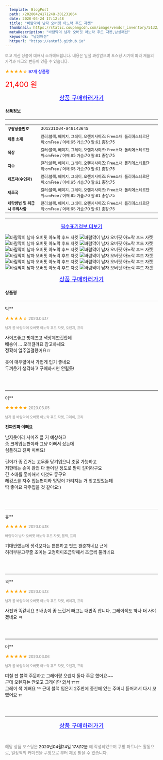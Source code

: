```yaml
---
  template: BlogPost
  path: /20200424171248-301231064
  date: 2020-04-24 17:12:48
  title: "바람막이 남자 오버핏 아노락 후드 자켓"
  thumbnail: https://static.coupangcdn.com/image/vendor_inventory/5132/bf32342145a29411ccec3b12be922ae9c1de4d4bd2ac40968be4f32ec925.jpg
  metaDescription: "바람막이 남자 오버핏 아노락 후드 자켓,남성패션"
  keywords: "남성패션"
  httpurl: "https://antnf3.github.io"
---
```

  
<span style="color: #888;font-size:0.8rem">보고 계신 상품에 대해서 소개해드립니다.
내용은 일절 과장없으며 포스팅 시기에 따라 제품의 가격과 재고의 변동이 있을 수 있습니다.</span>
  
<span style="color: orange;">★★★★☆</span> <span style="color: blue;font-size: 0.85rem;">97개 상품평</span>

<span style="font-size: 0.9rem"></span> 

<span style="color: red;font-size: 1.5rem;">21,400 원</span>



<p align="center"><a href="http://me2.do/Ixv5HxAc" style="font-size: 1.2rem; color: blue;">상품 구매하러가기</a></p>

#### 상품정보

---

|                  |                       |
| ---------------- | --------------------- |
| **<span style="font-size:0.8rem;">쿠팡상품번호</span>** | <span style="font-size:0.8rem;">301231064-948143649</span> |
| **<span style="font-size:0.8rem;">제품 소재</span>**    | <span style="font-size:0.8rem;">컬러:블랙, 베이지, 그레이, 오렌지사이즈: Free소재: 폴리에스테르단위:cmFree   /   어깨:65   가슴:70   팔:61   총장:75</span>        |
| **<span style="font-size:0.8rem;">색상</span>**    | <span style="font-size:0.8rem;">컬러:블랙, 베이지, 그레이, 오렌지사이즈: Free소재: 폴리에스테르단위:cmFree   /   어깨:65   가슴:70   팔:61   총장:75</span>        |
| **<span style="font-size:0.8rem;">치수</span>**    | <span style="font-size:0.8rem;">컬러:블랙, 베이지, 그레이, 오렌지사이즈: Free소재: 폴리에스테르단위:cmFree   /   어깨:65   가슴:70   팔:61   총장:75</span>        |
| **<span style="font-size:0.8rem;">제조자(수입자)</span>**    | <span style="font-size:0.8rem;">컬러:블랙, 베이지, 그레이, 오렌지사이즈: Free소재: 폴리에스테르단위:cmFree   /   어깨:65   가슴:70   팔:61   총장:75</span>        |
| **<span style="font-size:0.8rem;">제조국</span>**    | <span style="font-size:0.8rem;">컬러:블랙, 베이지, 그레이, 오렌지사이즈: Free소재: 폴리에스테르단위:cmFree   /   어깨:65   가슴:70   팔:61   총장:75</span>        |
| **<span style="font-size:0.8rem;">세탁방법 및 취급시 주의사항</span>**    | <span style="font-size:0.8rem;">컬러:블랙, 베이지, 그레이, 오렌지사이즈: Free소재: 폴리에스테르단위:cmFree   /   어깨:65   가슴:70   팔:61   총장:75</span>        |




---

<p align="center"><a href="http://me2.do/Ixv5HxAc" style="font-size: 1rem; color: blue;">필수표기정보 더보기</a></p>

![바람막이 남자 오버핏 아노락 후드 자켓](http://thumbnail9.coupangcdn.com/thumbnails/remote/q89/image/vendor_inventory/1f87/247ad163ab29a4e955eb902279bc457a486ef12a21e11194816a66a730f0.jpg)
![바람막이 남자 오버핏 아노락 후드 자켓](http://thumbnail7.coupangcdn.com/thumbnails/remote/q89/image/vendor_inventory/a827/b0ba0d0214dfac02ff58cb1da4808687407552cd134bc6dd67d672794314.jpg)
![바람막이 남자 오버핏 아노락 후드 자켓](http://thumbnail6.coupangcdn.com/thumbnails/remote/q89/image/vendor_inventory/0d7e/a93cfb69bca440e565ea27bdc423194880b8cabedf350a0b7c7ac9a6b271.jpg)
![바람막이 남자 오버핏 아노락 후드 자켓](http://thumbnail7.coupangcdn.com/thumbnails/remote/q89/image/vendor_inventory/cddf/33a9d7ce53ea5429fb214386b9cc309c2c1968f1595c1c0629ff1740f450.jpg)
![바람막이 남자 오버핏 아노락 후드 자켓](http://thumbnail10.coupangcdn.com/thumbnails/remote/q89/image/vendor_inventory/4672/88ee3fe5080532c0f088de470857d7be0ea2843d76c8bfe5281e99a8da78.jpg)
![바람막이 남자 오버핏 아노락 후드 자켓](http://thumbnail9.coupangcdn.com/thumbnails/remote/q89/image/vendor_inventory/f808/6714a4366080684a0cff5f00dd17d67085eaf9c125a8c4d2180a2ee93ed6.jpg)
![바람막이 남자 오버핏 아노락 후드 자켓](http://thumbnail7.coupangcdn.com/thumbnails/remote/q89/image/vendor_inventory/12f7/05b5ee7156bc163fdfc88ed7778566890d61820a6e18f0c16afe9ae1cd2e.jpg)
![바람막이 남자 오버핏 아노락 후드 자켓](http://thumbnail9.coupangcdn.com/thumbnails/remote/q89/image/vendor_inventory/f394/6d29e669d6831c9534e0e0778fccd73dce5e696ef011c6999362e33899c9.jpg)
![바람막이 남자 오버핏 아노락 후드 자켓](http://thumbnail8.coupangcdn.com/thumbnails/remote/q89/image/vendor_inventory/c154/1ad56c66b782f6e5d9407a2c81712ff6786009f499a02123edcb0bc9cf37.jpg)
![바람막이 남자 오버핏 아노락 후드 자켓](http://thumbnail9.coupangcdn.com/thumbnails/remote/q89/image/vendor_inventory/aab1/89b69195e24fa93e81310f652081cd61b0c2f4ec2f131ba079805ba5ec75.jpg)
![바람막이 남자 오버핏 아노락 후드 자켓](http://thumbnail10.coupangcdn.com/thumbnails/remote/q89/image/vendor_inventory/5f31/aa7a8b1d8ea6c5428a501f8489bdb7f3e98738c7b6ebecadfbf62e5d21d1.jpg)
![바람막이 남자 오버핏 아노락 후드 자켓](http://thumbnail8.coupangcdn.com/thumbnails/remote/q89/image/vendor_inventory/c154/1ad56c66b782f6e5d9407a2c81712ff6786009f499a02123edcb0bc9cf37.jpg)

<p align="center"><a href="http://me2.do/Ixv5HxAc" style="font-size: 1.2rem; color: blue;">상품 구매하러가기</a></p>

#### 상품평
  
---
  
박**
    
<span style="color: orange;">★★★★☆</span> <span style="font-size:0.8rem;color: #888;">2020.04.17</span>
    
<span style="color: #888;font-size:0.7rem">남자 봄 바람막이 오버핏 아노락 후드 자켓, 오렌지, 프리</span>
    

    
<span style="font-size: 0.9rem;">사이즈좋고 핏예쁘고 색상예쁘긴한데<br/>배송이 ... 오래걸려요 참고하세요 <br/>정확히 일주일걸렸어요ㅠ<br/><br/>옷이 매우얇아서 가볍게 입기 좋네요<br/>두꺼운거 생각하고 구매하시면 안될듯!</span>
    
<br>
<br>

---
  
이**
    
<span style="color: orange;">★★★★★</span> <span style="font-size:0.8rem;color: #888;">2020.03.05</span>
    
<span style="color: #888;font-size:0.7rem">남자 봄 바람막이 오버핏 아노락 후드 자켓, 그레이, 프리</span>
    
<span style="font-size:0.85rem">**진짜진짜 이뻐요**</span>
    
<span style="font-size: 0.9rem;">남자옷이라 사이즈 클 거 예상하고 <br/>좀 크게입는편이라 그냥 이뻐서 샀는데<br/>심플하고 진짜 이뻐요!<br/><br/>길이가 좀 긴거는 고무줄 당겨입으니 조절 가능하고<br/>저한테는 손이 완전 다 들어갈 정도로 팔이 길더라구요<br/>긴 소매를 좋아해서 이것도 좋구요<br/>레깅스를 자주 입는편이라 엉덩이 가려지는 거 찾고있었는데<br/>딱 좋아요 자주입을 것 같아요:)</span>
    
<br>
<br>

---
  
유**
    
<span style="color: orange;">★★★★★</span> <span style="font-size:0.8rem;color: #888;">2020.04.18</span>
    
<span style="color: #888;font-size:0.7rem">바람막이 남자 오버핏 아노락 후드 자켓, 블랙, 프리</span>
    

    
<span style="font-size: 0.9rem;">기대안했는데 생각보다는 튼튼하고 핏도 괜춘하네요 근데<br/>허리부분고무줄 조이는 고정력이조금약해서 조금씩 풀리네요</span>
    
<br>
<br>

---
  
곽**
    
<span style="color: orange;">★★★★★</span> <span style="font-size:0.8rem;color: #888;">2020.04.13</span>
    
<span style="color: #888;font-size:0.7rem">남자 봄 바람막이 오버핏 아노락 후드 자켓, 베이지, 프리</span>
    

    
<span style="font-size: 0.9rem;">사진과 똑같네요 !! 배송이 좀 느린거 빼고는 대만족 합니다. 그레이색도 하나 더 사야겠네요 ㅋ</span>
    
<br>
<br>

---
  
이**
    
<span style="color: orange;">★★★★★</span> <span style="font-size:0.8rem;color: #888;">2020.03.06</span>
    
<span style="color: #888;font-size:0.7rem">남자 봄 바람막이 오버핏 아노락 후드 자켓, 오렌지, 프리</span>
    

    
<span style="font-size: 0.9rem;">며칠 전 블랙 주문하고 그레이랑 오렌지 둘다 주문 했어요~~<br/>근데 오렌지는 안오고 그레이만 와서 ㅠㅠ<br/>그레이 색 예뻐요 ^^ 근데 블랙 입은지 2주만에 중간에 있는 주머니 뜯어져서 다시 꼬맸어요 ㅠ</span>
    
<br>
<br>


  
---
  
<p align="center"><a href="http://me2.do/Ixv5HxAc" style="font-size: 1.2rem; color: blue;">상품 구매하러가기</a></p>
  
<br>
  
<span style="font-size: 0.85rem; color: #888;">해당 상품 포스팅은 <span style="color: #000;"> 2020년04월24일 17시12분 </span> 에 작성되었으며 쿠팡 파트너스 활동으로, 일정액의 커미션을 쿠팡으로 부터 제공 받을 수 있습니다.</span>